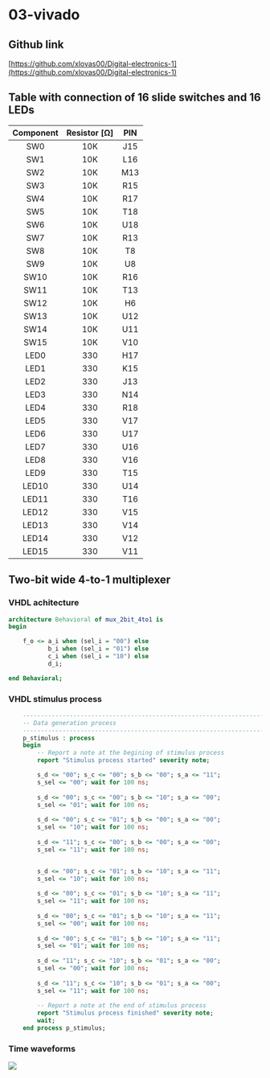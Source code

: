 # 03-vivado
## Github link
[https://github.com/xlovas00/Digital-electronics-1](https://github.com/xlovas00/Digital-electronics-1)
## Table with connection of 16 slide switches and 16 LEDs
| **Component** | **Resistor [Ω]** | **PIN** | 
| :-: | :-: | :-: |
| SW0 | 10K | J15 |
| SW1 | 10K | L16 |
| SW2 | 10K | M13 | 
| SW3 | 10K | R15 | 
| SW4 | 10K | R17 |
| SW5 | 10K | T18 | 
| SW6 | 10K | U18 | 
| SW7 | 10K | R13 | 
| SW8 | 10K | T8 | 
| SW9 | 10K | U8 | 
| SW10 | 10K | R16 | 
| SW11 | 10K | T13 | 
| SW12 | 10K | H6 | 
| SW13 | 10K | U12 | 
| SW14 | 10K | U11 | 
| SW15 | 10K | V10 | 
| LED0 | 330 | H17 |
| LED1 | 330 | K15 |
| LED2 | 330 | J13 | 
| LED3 | 330 | N14 | 
| LED4 | 330 | R18 |
| LED5 | 330 | V17 | 
| LED6 | 330 | U17 | 
| LED7 | 330 | U16 | 
| LED8 | 330 | V16 | 
| LED9 | 330 | T15 | 
| LED10 | 330 | U14 | 
| LED11 | 330 | T16 | 
| LED12 | 330 | V15 | 
| LED13 | 330 | V14 | 
| LED14 | 330 | V12 | 
| LED15 | 330 | V11 | 

## Two-bit wide 4-to-1 multiplexer
### VHDL achitecture
```vhdl
architecture Behavioral of mux_2bit_4to1 is
begin

    f_o <= a_i when (sel_i = "00") else
           b_i when (sel_i = "01") else
           c_i when (sel_i = "10") else
           d_i;

end Behavioral;
```
### VHDL stimulus process
```vhdl
    --------------------------------------------------------------------
    -- Data generation process
    --------------------------------------------------------------------
    p_stimulus : process
    begin
        -- Report a note at the begining of stimulus process
        report "Stimulus process started" severity note;

        s_d <= "00"; s_c <= "00"; s_b <= "00"; s_a <= "11"; 
        s_sel <= "00"; wait for 100 ns;
        
        s_d <= "00"; s_c <= "00"; s_b <= "10"; s_a <= "00"; 
        s_sel <= "01"; wait for 100 ns;
        
        s_d <= "00"; s_c <= "01"; s_b <= "00"; s_a <= "00"; 
        s_sel <= "10"; wait for 100 ns;
        
        s_d <= "11"; s_c <= "00"; s_b <= "00"; s_a <= "00"; 
        s_sel <= "11"; wait for 100 ns;


        s_d <= "00"; s_c <= "01"; s_b <= "10"; s_a <= "11"; 
        s_sel <= "10"; wait for 100 ns;
        
        s_d <= "00"; s_c <= "01"; s_b <= "10"; s_a <= "11"; 
        s_sel <= "11"; wait for 100 ns;
        
        s_d <= "00"; s_c <= "01"; s_b <= "10"; s_a <= "11"; 
        s_sel <= "00"; wait for 100 ns;
        
        s_d <= "00"; s_c <= "01"; s_b <= "10"; s_a <= "11"; 
        s_sel <= "01"; wait for 100 ns;
        
        s_d <= "11"; s_c <= "10"; s_b <= "01"; s_a <= "00"; 
        s_sel <= "00"; wait for 100 ns;
        
        s_d <= "11"; s_c <= "10"; s_b <= "01"; s_a <= "00"; 
        s_sel <= "11"; wait for 100 ns;
        
        -- Report a note at the end of stimulus process
        report "Stimulus process finished" severity note;
        wait;
    end process p_stimulus;
```
### Time waveforms
<img src="https://github.com/xlovas00/Digital-electronics-1/blob/main/Labs/03-vivado/Images/mux2bit4to1waveform.png">
